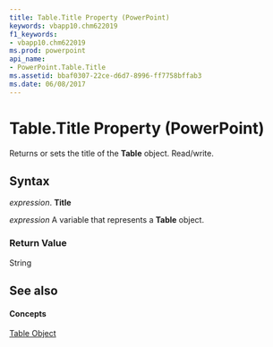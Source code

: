 ```yaml
---
title: Table.Title Property (PowerPoint)
keywords: vbapp10.chm622019
f1_keywords:
- vbapp10.chm622019
ms.prod: powerpoint
api_name:
- PowerPoint.Table.Title
ms.assetid: bbaf0307-22ce-d6d7-8996-ff7758bffab3
ms.date: 06/08/2017
---
```



# Table.Title Property (PowerPoint)

Returns or sets the title of the  **Table** object. Read/write.


## Syntax

 _expression_. **Title**

 _expression_ A variable that represents a **Table** object.


### Return Value

String


## See also


#### Concepts


[Table Object](PowerPoint.Table.md)

